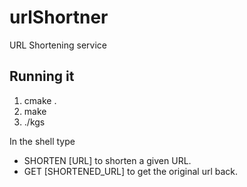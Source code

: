 # urlShortner
URL Shortening service

## Running it
1. cmake .
2. make
3. ./kgs

In the shell type 
- SHORTEN [URL] to shorten a given URL.
- GET [SHORTENED_URL] to get the original url back.
